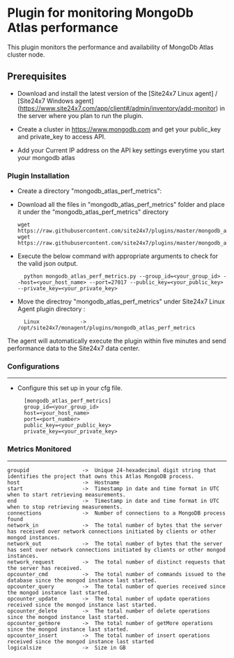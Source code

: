 Plugin for monitoring MongoDb Atlas performance
==============================================

This plugin monitors the performance and availability of MongoDb Atlas cluster node.

## Prerequisites

- Download and install the latest version of the [Site24x7 Linux agent] / [Site24x7 Windows agent] (https://www.site24x7.com/app/client#/admin/inventory/add-monitor) in the server where you plan to run the plugin. 
		
- Create a cluster in https://www.mongodb.com and get your public_key and private_key to access API.

- Add your Current IP address on the API key settings everytime you start your mongodb atlas


### Plugin Installation

- Create a directory "mongodb_atlas_perf_metrics": 
      
- Download all the files in "mongodb_atlas_perf_metrics" folder and place it under the "mongodb_atlas_perf_metrics" directory

	  wget https://raw.githubusercontent.com/site24x7/plugins/master/mongodb_atlas_perf_metrics/mongodb_atlas_perf_metrics.py
	  wget https://raw.githubusercontent.com/site24x7/plugins/master/mongodb_atlas_perf_metrics/mongodb_atlas_perf_metrics.cfg

- Execute the below command with appropriate arguments to check for the valid json output.  

		python mongodb_atlas_perf_metrics.py --group_id=<your_group_id> --host=<your_host_name> --port=27017 --public_key=<your_public_key> --private_key=<your_private_key>
		
- Move the directroy "mongodb_atlas_perf_metrics"  under Site24x7 Linux Agent plugin directory :

		Linux             ->   /opt/site24x7/monagent/plugins/mongodb_atlas_perf_metrics


The agent will automatically execute the plugin within five minutes and send performance data to the Site24x7 data center.


### Configurations
---
- Configure this set up in your cfg file.  

                
		
		[mongodb_atlas_perf_metrics]
		group_id=<your_group_id> 
		host=<your_host_name> 
		port=<port_number> 
		public_key=<your_public_key> 
		private_key=<your_private_key>

### Metrics Monitored
---

	groupid                 ->	Unique 24-hexadecimal digit string that identifies the project that owns this Atlas MongoDB process.
	host                    ->	Hostname
	start                   ->	Timestamp in date and time format in UTC when to start retrieving measurements.
	end                     ->	Timestamp in date and time format in UTC when to stop retrieving measurements.
	connections             ->	Number of connections to a MongoDB process found 
	network_in              ->	The total number of bytes that the server has received over network connections initiated by clients or other mongod instances.
	network_out             ->	The total number of bytes that the server has sent over network connections initiated by clients or other mongod instances.
	network_request         ->	The total number of distinct requests that the server has received.
	opcounter_cmd           ->	The total number of commands issued to the database since the mongod instance last started.
	opcounter_query         ->	The total number of queries received since the mongod instance last started.
	opcounter_update        ->	The total number of update operations received since the mongod instance last started.
	opcounter_delete        ->	The total number of delete operations since the mongod instance last started.
	opcounter_getmore       ->	The total number of getMore operations since the mongod instance last started.
	opcounter_insert        ->	The total number of insert operations received since the mongod instance last started
	logicalsize             ->	Size in GB
